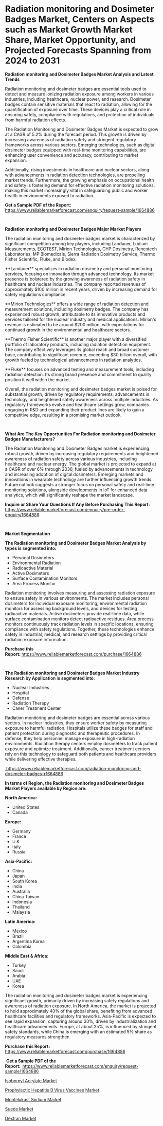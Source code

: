 <p><h1>Radiation monitoring and Dosimeter Badges Market, Centers on Aspects such as Market Growth Market Share, Market Opportunity, and Projected Forecasts Spanning from 2024 to 2031</h1></p><p><strong>Radiation monitoring and Dosimeter Badges Market Analysis and Latest Trends</strong></p>
<p><p>Radiation monitoring and dosimeter badges are essential tools used to detect and measure ionizing radiation exposure among workers in various industries, including healthcare, nuclear power, and research. Dosimeter badges contain sensitive materials that react to radiation, allowing for the quantification of exposure over time. These devices play a critical role in ensuring safety, compliance with regulations, and protection of individuals from harmful radiation effects.</p><p>The Radiation Monitoring and Dosimeter Badges Market is expected to grow at a CAGR of 5.2% during the forecast period. This growth is driven by increasing awareness of radiation safety and stringent regulatory frameworks across various sectors. Emerging technologies, such as digital dosimeter badges equipped with real-time monitoring capabilities, are enhancing user convenience and accuracy, contributing to market expansion. </p><p>Additionally, rising investments in healthcare and nuclear sectors, along with advancements in radiation detection technologies, are propelling market trends. Furthermore, the growing emphasis on occupational health and safety is fostering demand for effective radiation monitoring solutions, making this market increasingly vital in safeguarding public and worker health in environments exposed to radiation.</p></p>
<p><strong>Get a Sample PDF of the Report:&nbsp;</strong> <a href="https://www.reliablemarketforecast.com/enquiry/request-sample/1664886?utm_campaign=1839&utm_medium=2&utm_source=Github&utm_content=ia&utm_term=09122024&utm_id=radiation-monitoring-and-dosimeter-badges">https://www.reliablemarketforecast.com/enquiry/request-sample/1664886</a></p>
<p>&nbsp;</p>
<p><strong>Radiation monitoring and Dosimeter Badges Major Market Players</strong></p>
<p><p>The radiation monitoring and dosimeter badges market is characterized by significant competition among key players, including Landauer, Ludlum Measurements, ECOTEST, Mirion Technologies, CHP Dosimetry, Renentech Laboratories, MP Biomedicals, Sierra Radiation Dosimetry Service, Thermo Fisher Scientific, Fluke, and Biodex.</p><p>**Landauer** specializes in radiation dosimetry and personal monitoring services, focusing on innovation through advanced technology. Its market presence is bolstered by the growing awareness of radiation safety in healthcare and nuclear industries. The company reported revenues of approximately $100 million in recent years, driven by increasing demand for safety regulations compliance.</p><p>**Mirion Technologies** offers a wide range of radiation detection and measurement solutions, including dosimetry badges. The company has experienced robust growth, attributable to its innovative products and services tailored for the nuclear industry and medical applications. Mirion's revenue is estimated to be around $200 million, with expectations for continued growth in the environmental and healthcare sectors.</p><p>**Thermo Fisher Scientific** is another major player with a diversified portfolio of laboratory products, including radiation detection equipment. The company effectively leverages its global reach and broad customer base, contributing to significant revenue, exceeding $30 billion overall, with growth fueled by technological advancements in radiation analytics.</p><p>**Fluke** focuses on advanced testing and measurement tools, including radiation detection. Its strong brand presence and commitment to quality position it well within the market. </p><p>Overall, the radiation monitoring and dosimeter badges market is poised for substantial growth, driven by regulatory requirements, advancements in technology, and heightened safety awareness across multiple industries. As regulatory frameworks evolve and healthcare settings grow, companies engaging in R&D and expanding their product lines are likely to gain a competitive edge, resulting in a promising market outlook.</p></p>
<p>&nbsp;</p>
<p><strong>What Are The Key Opportunities For Radiation monitoring and Dosimeter Badges Manufacturers?</strong></p>
<p><p>The Radiation Monitoring and Dosimeter Badges market is experiencing robust growth, driven by increasing regulatory requirements and heightened awareness of radiation safety across various industries, including healthcare and nuclear energy. The global market is projected to expand at a CAGR of over 6% through 2030, fueled by advancements in technology and increasing adoption of digital dosimeters. Emerging markets and innovations in wearable technology are further influencing growth trends. Future outlook suggests a stronger focus on personal safety and real-time monitoring solutions, alongside developments in IoT for enhanced data analytics, which will significantly reshape the market landscape.</p></p>
<p><strong>Inquire or Share Your Questions If Any Before Purchasing This Report:</strong> <a href="https://www.reliablemarketforecast.com/enquiry/pre-order-enquiry/1664886?utm_campaign=1839&utm_medium=2&utm_source=Github&utm_content=ia&utm_term=09122024&utm_id=radiation-monitoring-and-dosimeter-badges">https://www.reliablemarketforecast.com/enquiry/pre-order-enquiry/1664886</a></p>
<p>&nbsp;</p>
<p><strong>Market Segmentation</strong></p>
<p><strong>The Radiation monitoring and Dosimeter Badges Market Analysis by types is segmented into:</strong></p>
<p><ul><li>Personal Dosimeters</li><li>Environmental Radiation</li><li>Radioactive Material</li><li>Active Dosimeters</li><li>Surface Contamination Monitors</li><li>Area Process Monitor</li></ul></p>
<p><p>Radiation monitoring involves measuring and assessing radiation exposure to ensure safety in various environments. The market includes personal dosimeters for individual exposure monitoring, environmental radiation monitors for assessing background levels, and devices for testing radioactive materials. Active dosimeters provide real-time data, while surface contamination monitors detect radioactive residues. Area process monitors continuously track radiation levels in specific locations, ensuring compliance with safety regulations. Together, these technologies enhance safety in industrial, medical, and research settings by providing critical radiation exposure information.</p></p>
<p><strong>Purchase this Report:&nbsp;</strong><a href="https://www.reliablemarketforecast.com/purchase/1664886?utm_campaign=1839&utm_medium=2&utm_source=Github&utm_content=ia&utm_term=09122024&utm_id=radiation-monitoring-and-dosimeter-badges">https://www.reliablemarketforecast.com/purchase/1664886</a></p>
<p>&nbsp;</p>
<p><strong>The Radiation monitoring and Dosimeter Badges Market Industry Research by Application is segmented into:</strong></p>
<p><ul><li>Nuclear Industries</li><li>Hospital</li><li>Defense</li><li>Radiation Therapy</li><li>Caner Treatment Center</li></ul></p>
<p><p>Radiation monitoring and dosimeter badges are essential across various sectors. In nuclear industries, they ensure worker safety by measuring exposure to harmful radiation. Hospitals utilize these badges for staff and patient protection during diagnostic and therapeutic procedures. In defense, they help personnel manage exposure in high-radiation environments. Radiation therapy centers employ dosimeters to track patient exposure and optimize treatment. Additionally, cancer treatment centers rely on this technology to safeguard both patients and healthcare providers while delivering effective therapies.</p></p>
<p><a href="https://www.reliablemarketforecast.com/radiation-monitoring-and-dosimeter-badges-r1664886?utm_campaign=1839&utm_medium=2&utm_source=Github&utm_content=ia&utm_term=09122024&utm_id=radiation-monitoring-and-dosimeter-badges">&nbsp;https://www.reliablemarketforecast.com/radiation-monitoring-and-dosimeter-badges-r1664886</a></p>
<p><strong>In terms of Region, the Radiation monitoring and Dosimeter Badges Market Players available by Region are:</strong></p>
<p>
    <p> <strong> North America: </strong>
        <ul>
            <li>United States</li>
            <li>Canada</li>
        </ul>
        </p> 
    <p> <strong> Europe: </strong>
        <ul>
            <li>Germany</li>
            <li>France</li>
            <li>U.K.</li>
            <li>Italy</li>
            <li>Russia</li>
        </ul>
        </p> 
    <p> <strong> Asia-Pacific: </strong>
        <ul>
            <li>China</li>
            <li>Japan</li>
            <li>South Korea</li>
            <li>India</li>
            <li>Australia</li>
            <li>China Taiwan</li>
            <li>Indonesia</li>
            <li>Thailand</li>
            <li>Malaysia</li>
        </ul>
        </p> 
    <p> <strong> Latin America: </strong>
        <ul>
            <li>Mexico</li>
            <li>Brazil</li>
            <li>Argentina Korea</li>
            <li>Colombia</li>
        </ul>
        </p> 
    <p> <strong> Middle East & Africa: </strong>
        <ul>
            <li>Turkey</li>
            <li>Saudi</li>
            <li>Arabia</li>
            <li>UAE</li>
            <li>Korea</li>
        </ul>
    </p>
    </p>
<p><p>The radiation monitoring and dosimeter badges market is experiencing significant growth, primarily driven by increasing safety regulations and awareness of radiation exposure. In North America, the market is projected to hold approximately 40% of the global share, benefiting from advanced healthcare facilities and regulatory frameworks. Asia-Pacific is expected to see rapid expansion, capturing around 30%, driven by industrialization and healthcare advancements. Europe, at about 25%, is influenced by stringent safety standards, while China is emerging with an estimated 5% share as regulatory measures strengthen.</p></p>
<p><strong>Purchase this Report: </strong><a href="https://www.reliablemarketforecast.com/purchase/1664886?utm_campaign=1839&utm_medium=2&utm_source=Github&utm_content=ia&utm_term=09122024&utm_id=radiation-monitoring-and-dosimeter-badges">https://www.reliablemarketforecast.com/purchase/1664886</a></p>
<p>&nbsp;<strong>Get a Sample PDF of the Report:&nbsp;&nbsp;</strong><a href="https://www.reliablemarketforecast.com/enquiry/request-sample/1664886?utm_campaign=1839&utm_medium=2&utm_source=Github&utm_content=ia&utm_term=09122024&utm_id=radiation-monitoring-and-dosimeter-badges">https://www.reliablemarketforecast.com/enquiry/request-sample/1664886</a></p>
<p><strong></strong></p>
<p><p><a href="https://www.linkedin.com/pulse/isobornyl-acrylate-industry-summary-demand-drivers-growth-44-ixc6c?utm_campaign=1839&utm_medium=2&utm_source=Github&utm_content=ia&utm_term=09122024&utm_id=radiation-monitoring-and-dosimeter-badges">Isobornyl Acrylate Market</a></p><p><a href="https://github.com/sofayahoo2023/Market-Research-Report-List-6/blob/main/prophylactic-hepatitis-b-virus-vaccines-market.md?utm_campaign=1839&utm_medium=2&utm_source=Github&utm_content=ia&utm_term=09122024&utm_id=radiation-monitoring-and-dosimeter-badges">Prophylactic Hepatitis B Virus Vaccines Market</a></p><p><a href="https://www.linkedin.com/pulse/montelukast-sodium-sector-surge-75-growth-roadmap-2031-trial-blaze-2gfbc?utm_campaign=1839&utm_medium=2&utm_source=Github&utm_content=ia&utm_term=09122024&utm_id=radiation-monitoring-and-dosimeter-badges">Montelukast Sodium Market</a></p><p><a href="https://www.linkedin.com/pulse/suede-market-research-report-trends-overview-growing-cagr-69-k69xc?utm_campaign=1839&utm_medium=2&utm_source=Github&utm_content=ia&utm_term=09122024&utm_id=radiation-monitoring-and-dosimeter-badges">Suede Market</a></p><p><a href="https://www.linkedin.com/pulse/dextran-market-maturity-analysis-regional-disparities-growth-ztc1e?utm_campaign=1839&utm_medium=2&utm_source=Github&utm_content=ia&utm_term=09122024&utm_id=radiation-monitoring-and-dosimeter-badges">Dextran Market</a></p></p>